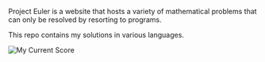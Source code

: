 Project Euler is a website that hosts a variety of mathematical problems that can only be resolved by resorting to programs.

This repo contains my solutions in various languages.

![My Current Score](http://projecteuler.net/profile/CeasarB.png)
